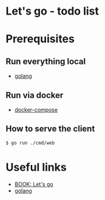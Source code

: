 # Let's go - todo list

# Prerequisites

## Run everything local
- [golang](https://go.dev)

## Run via docker
- [docker-compose](https://docs.docker.com/compose/)

## How to serve the client
```sh
$ go run ./cmd/web
```

# Useful links
- [BOOK: Let's go](https://lets-go.alexedwards.net/)
- [golang](https://go.dev)

